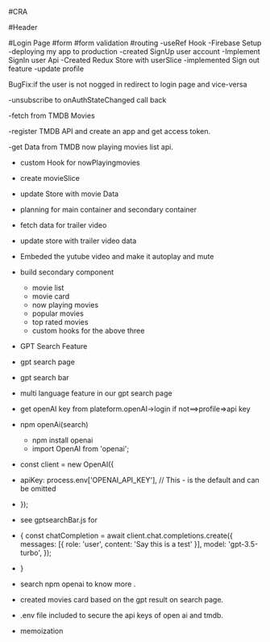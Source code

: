 #CRA

#Header

#Login Page
#form
#form validation
#routing
-useRef Hook
-Firebase Setup
-deploying my app to production
-created SignUp user account
-Implement SignIn user Api
-Created Redux Store with userSlice
-implemented Sign out feature
-update profile

BugFix:if the user is not nogged in redirect to login page and vice-versa

-unsubscribe to onAuthStateChanged call back

-fetch from TMDB Movies
  
  -register TMDB API and create an app and get access token.

  -get Data from TMDB now playing movies list api.

  - custom Hook for nowPlayingmovies
  - create movieSlice
  - update Store with movie Data
  - planning for main container and secondary container
  - fetch data for trailer video
  - update store with trailer video data
  - Embeded the yutube video and make it autoplay and mute
  - build secondary component
    - movie list
     - movie card
    - now playing movies
    - popular movies
    - top rated movies
    - custom hooks for the above three
  - GPT Search Feature
   - gpt search page
   - gpt search bar
   - multi language feature in our gpt search page
  - get openAI key from plateform.openAI->login if not==>profile=>api key
  - npm openAi(search)
    - npm install openai
    - import OpenAI from 'openai';

- const client = new OpenAI({
 -  apiKey: process.env['OPENAI_API_KEY'], // This  - is the default and can be omitted
- });
- see gptsearchBar.js for 
- {
  const chatCompletion = await client.chat.completions.create({
    messages: [{ role: 'user', content: 'Say this is a test' }],
    model: 'gpt-3.5-turbo',
  });
- }

- search npm openai to know more .

- created movies card based on the gpt result on search page.
- .env file included to secure the api keys of open ai and tmdb.

- memoization



  


  
  


